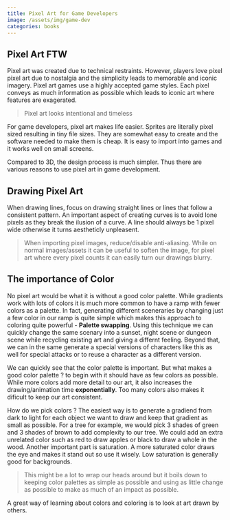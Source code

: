 ```yaml
---
title: Pixel Art for Game Developers
image: /assets/img/game-dev
categories: books
---
```


## Pixel Art FTW

Pixel art was created due to technical restraints. However, players love pixel
pixel art due to nostalgia and the simplicity leads to memorable and iconic
imagery. Pixel art games use a highly accepted game styles. Each pixel conveys
as much information as possible which leads to iconic art where features are
exagerated.

> Pixel art looks intentional and timeless

For game developers, pixel art makes life easier. Sprites are literally pixel
sized resulting in tiny file sizes. They are somewhat easy to create and the
software needed to make them is cheap. It is easy to import into games and it
works well on small screens.

Compared to 3D, the design process is much simpler. Thus there are various
reasons to use pixel art in game development.

## Drawing Pixel Art

When drawing lines, focus on drawing straight lines or lines that follow a
consistent pattern. An important aspect of creating curves is to avoid lone
pixels as they break the ilusion of a curve. A line should always be 1 pixel
wide otherwise it turns aestheticly unpleasent.

> When importing pixel images, reduce/disable anti-aliasing. While on normal
> images/assets it can be useful to soften the image, for pixel art where every
> pixel counts it can easily turn our drawings blurry.

## The importance of Color

No pixel art would be what it is without a good color palette. While gradients
work with lots of colors it is much more common to have a ramp with fewer colors
as a palette. In fact, generating different sceneraries by changing just a few
color in our ramp is quite simple which makes this approach to coloring quite
powerful - **Palette swapping**. Using this technique we can quickly change the
same scenary into a sunset, night scene or dungeon scene while recycling
existing art and giving a differnt feeling. Beyond that, we can in the same
generate a special versions of characters like this as well for special attacks
or to reuse a character as a different version.

We can quickly see that the color palette is important. But what makes a good
color palette ? to begin with it should have as few colors as possible. While
more colors add more detail to our art, it also increases the drawing/animation
time **exponentially**. Too many colors also makes it dificult to keep our art
consistent.

How do we pick colors ? The easiest way is to generate a gradiend from dark to
light for each object we want to draw and keep that gradient as small as
possible. For a tree for example, we would pick 3 shades of green and 3 shades
of brown to add complexity to our tree. We could add an extra unrelated color
such as red to draw apples or black to draw a whole in the wood. Another
important part is saturation. A more saturated color draws the eye and makes it
stand out so use it wisely. Low saturation is generally good for backgrounds.

> This might be a lot to wrap our heads around but it boils down to keeping
> color palettes as simple as possible and using as little change as possible
> to make as much of an impact as possible.

A great way of learning about colors and coloring is to look at art drawn by
others.
